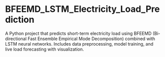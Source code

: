 # BFEEMD_LSTM_Electricity_Load_Prediction
A Python project that predicts short-term electricity load using BFEEMD (Bi-directional Fast Ensemble Empirical Mode Decomposition) combined with LSTM neural networks. Includes data preprocessing, model training, and live load forecasting with visualization.
